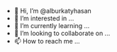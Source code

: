 - 👋 Hi, I’m @alburkatyhasan
- 👀 I’m interested in ...
- 🌱 I’m currently learning ...
- 💞️ I’m looking to collaborate on ...
- 📫 How to reach me ...

<!---
alburkatyhasan/alburkatyhasan is a ✨ special ✨ repository because its `README.md` (this file) appears on your GitHub profile.
You can click the Preview link to take a look at your changes.
--->
